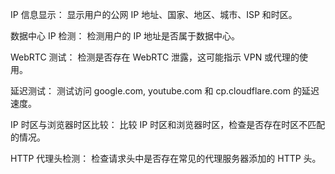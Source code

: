 IP 信息显示： 显示用户的公网 IP 地址、国家、地区、城市、ISP 和时区。

数据中心 IP 检测： 检测用户的 IP 地址是否属于数据中心。

WebRTC 测试： 检测是否存在 WebRTC 泄露，这可能指示 VPN 或代理的使用。

延迟测试： 测试访问 google.com, youtube.com 和 cp.cloudflare.com 的延迟速度。

IP 时区与浏览器时区比较： 比较 IP 时区和浏览器时区，检查是否存在时区不匹配的情况。

HTTP 代理头检测： 检查请求头中是否存在常见的代理服务器添加的 HTTP 头。
